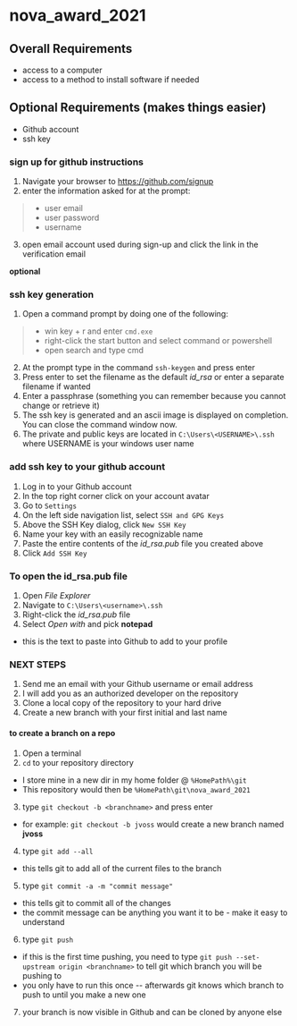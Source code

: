 # nova_award_2021

## Overall Requirements
- access to a computer
- access to a method to install software if needed

## Optional Requirements (makes things easier)
- Github account
- ssh key

### sign up for github instructions
1. Navigate your browser to https://github.com/signup
2. enter the information asked for at the prompt:
> -  user email
> -  user password
> -  username
3. open email account used during sign-up and click the link in the verification email

**optional**
### ssh key generation
1. Open a command prompt by doing one of the following:
>  - win key + r and enter `cmd.exe`
>  - right-click the start button and select command or powershell
>  - open search and type cmd
2. At the prompt type in the command `ssh-keygen` and press enter
3. Press enter to set the filename as the default *id_rsa* or enter a separate filename if wanted
4. Enter a passphrase (something you can remember because you cannot change or retrieve it)
5. The ssh key is generated and an ascii image is displayed on completion. You can close the command window now.
6. The private and public keys are located in `C:\Users\<USERNAME>\.ssh` where USERNAME is your windows user name

### add ssh key to your github account
1. Log in to your Github account
2. In the top right corner click on your account avatar
3. Go to `Settings`
4. On the left side navigation list, select `SSH and GPG Keys`
5. Above the SSH Key dialog, click `New SSH Key`
7. Name your key with an easily recognizable name
8. Paste the entire contents of the *id_rsa.pub* file you created above
9. Click `Add SSH Key`

### To open the id_rsa.pub file
1. Open _File Explorer_
2. Navigate to `C:\Users\<username>\.ssh`
3. Right-click the *id_rsa.pub* file
4. Select _Open with_ and pick **notepad**
  - this is the text to paste into Github to add to your profile

### NEXT STEPS
1. Send me an email with your Github username or email address
2. I will add you as an authorized developer on the repository
3. Clone a local copy of the repository to your hard drive
4. Create a new branch with your first initial and last name  

#### to create a branch on a repo
1. Open a terminal
2. `cd` to your repository directory
  - I store mine in a new dir in my home folder @ `%HomePath%\git`
  - This repository would then be `%HomePath\git\nova_award_2021`
3. type `git checkout -b <branchname>` and press enter
  - for example: `git checkout -b jvoss` would create a new branch named **jvoss**
4. type `git add --all`
  - this tells git to add all of the current files to the branch
5. type `git commit -a -m "commit message"`
  - this tells git to commit all of the changes
  - the commit message can be anything you want it to be - make it easy to understand
6. type `git push`
  - if this is the first time pushing, you need to type `git push --set-upstream origin <branchname>` to tell git which branch you will be pushing to
  - you only have to run this once -- afterwards git knows which branch to push to until you make a new one
7. your branch is now visible in Github and can be cloned by anyone else
